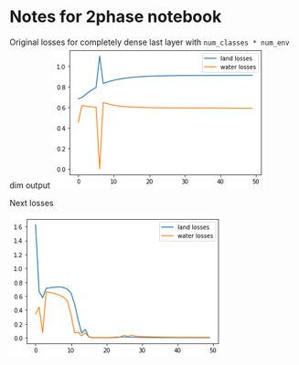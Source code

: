 # Notes for 2phase notebook
Original losses for completely dense last layer with `num_classes * num_env` dim output
![](images/losses-may10-meeting.png)

Next losses

![](images/fixedlinear-1.png)
